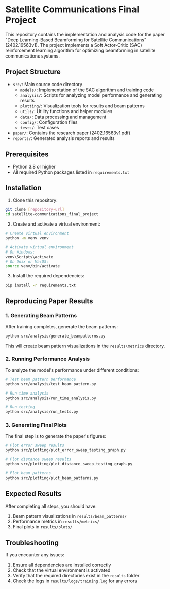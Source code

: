 # Satellite Communications Final Project

This repository contains the implementation and analysis code for the paper "Deep Learning-Based Beamforming for Satellite Communications" (2402.16563v1). The project implements a Soft Actor-Critic (SAC) reinforcement learning algorithm for optimizing beamforming in satellite communications systems.

## Project Structure

- `src/`: Main source code directory
  - `models/`: Implementation of the SAC algorithm and training code
  - `analysis/`: Scripts for analyzing model performance and generating results
  - `plotting/`: Visualization tools for results and beam patterns
  - `utils/`: Utility functions and helper modules
  - `data/`: Data processing and management
  - `config/`: Configuration files
  - `tests/`: Test cases
- `paper/`: Contains the research paper (2402.16563v1.pdf)
- `reports/`: Generated analysis reports and results

## Prerequisites

- Python 3.8 or higher
- All required Python packages listed in `requirements.txt`

## Installation

1. Clone this repository:
```bash
git clone [repository-url]
cd satellite-communications_final_project
```

2. Create and activate a virtual environment:
```bash
# Create virtual environment
python -m venv venv

# Activate virtual environment
# On Windows:
venv\Scripts\activate
# On Unix or MacOS:
source venv/bin/activate
```

3. Install the required dependencies:
```bash
pip install -r requirements.txt
```

## Reproducing Paper Results

### 1. Generating Beam Patterns

After training completes, generate the beam patterns:

```bash
python src/analysis/generate_beampatterns.py
```

This will create beam pattern visualizations in the `results\metrics` directory.

### 2. Running Performance Analysis

To analyze the model's performance under different conditions:

```bash
# Test beam pattern performance
python src/analysis/test_beam_pattern.py

# Run time analysis
python src/analysis/run_time_analysis.py

# Run testing
python src/analysis/run_tests.py
```

### 3. Generating Final Plots

The final step is to generate the paper's figures:

```bash
# Plot error sweep results
python src/plotting/plot_error_sweep_testing_graph.py

# Plot distance sweep results
python src/plotting/plot_distance_sweep_testing_graph.py

# Plot beam patterns
python src/plotting/plot_beam_patterns.py
```

## Expected Results

After completing all steps, you should have:

1. Beam pattern visualizations in `results/beam_patterns/`
2. Performance metrics in `results/metrics/`
3. Final plots in `results/plots/`

## Troubleshooting

If you encounter any issues:
1. Ensure all dependencies are installed correctly
2. Check that the virtual environment is activated
3. Verify that the required directories exist in the `results` folder
4. Check the logs in `results/logs/training.log` for any errors
